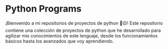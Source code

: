 # Python Programs

¡Bienvenido a mi repositorios de proyectos de python 👋🟡! Este repositorio contiene una colección de proyectos de python que he desarrollado para agilizar mis conocimientos de este lenguaje, desde los funcionamientos básicos hasta los avanzados que voy aprendiendo.



